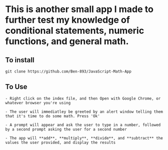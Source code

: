 # This is another small app I made to further test my knowledge of conditional statements, numeric functions, and general math.

## To install
```
git clone https://github.com/Ben-893/JavaScript-Math-App
```
## To Use
```
- Right click on the index file, and then Open with Google Chrome, or whatever browser you're using

- The user will immediatley be greeted by an alert window telling them that it's time to do some math. Press 'Ok'

- A prompt will appear and ask the user to type in a number, followed by a second prompt asking the user for a second number

- The app will **add**, **multiply**, **divide**, and **subtract** the values the user provided, and display the results
```
